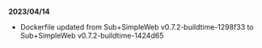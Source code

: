**2023/04/14**

* Dockerfile updated from Sub+SimpleWeb v0.7.2-buildtime-1298f33 to Sub+SimpleWeb v0.7.2-buildtime-1424d65
